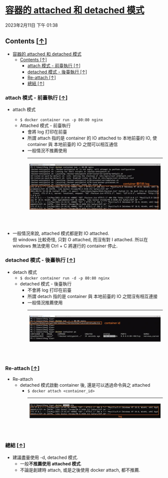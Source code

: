 <!-- This md file is originally converted from onenote -->

# [容器的 attached 和 detached 模式](https://dockertips.readthedocs.io/en/latest/container-quickstart/container-mode.html)

2023年2月11日
下午 01:38

## Contents [[↑](#容器的-attached-和-detached-模式)]

- [容器的 attached 和 detached 模式](#容器的-attached-和-detached-模式)
  - [Contents \[↑\]](#contents-)
    - [attach 模式 - 前臺執行 \[↑\]](#attach-模式---前臺執行-)
    - [detached 模式 - 後臺執行 \[↑\]](#detached-模式---後臺執行-)
    - [Re-attach \[↑\]](#re-attach-)
    - [總結 \[↑\]](#總結-)

### attach 模式 - 前臺執行 [[↑](#容器的-attached-和-detached-模式)]

- attach 模式
  - `$ docker container run -p 80:80 nginx`
  - Attached 模式 - 前臺執行
    - 會將 log 打印在前臺
    - 所謂 attach 指的是 container 的 IO attached to 本地前臺的 IO, 使 container 與 本地前臺的 IO 之間可以相互通信
    - 一般情況不推薦使用
      <table>
        <colgroup>
          <col style="width: 100%" />
        </colgroup>
        <thead>
          <tr class="header">
            <th>
              <p><img src="assets/004_容器的_attached_和_detached_模式_001.png" /></p>
              <p> </p>
            </th>
          </tr>
        </thead>
        <tbody>
        </tbody>
      </table>

- 一般情況來說, attached 模式都是對 IO attached.  
  但 windows 比較奇怪, 只對 O attached, 而沒有對 I attached. 所以在 windows 無法使用 Ctrl + C 將運行的 container 停止.

### detached 模式 - 後臺執行 [[↑](#容器的-attached-和-detached-模式)]

- detach 模式
  - `$ docker container run -d -p 80:80 nginx`
  - detached 模式 - 後臺執行
    - 不會將 log 打印在前臺
    - 所謂 detach 指的是 container 與 本地前臺的 IO 之間沒有相互連接
    - 一般情況推薦使用
      <table>
        <colgroup>
          <col style="width: 100%" />
        </colgroup>
        <thead>
          <tr class="header">
            <th>
              <p><img src="assets/004_容器的_attached_和_detached_模式_002.png" /></p>
              <p> </p>
            </th>
          </tr>
        </thead>
        <tbody>
        </tbody>
      </table>

### Re-attach [[↑](#容器的-attached-和-detached-模式)]

- Re-attach
  - detached 模式啟動 container 後, 還是可以透過命令與之 attached
    - `$ docker attach <container_id>`
      <table>
        <colgroup>
          <col style="width: 100%" />
        </colgroup>
        <thead>
          <tr class="header">
            <th>
              <p><img src="assets/004_容器的_attached_和_detached_模式_003.png" /></p>
              <p> </p>
            </th>
          </tr>
        </thead>
        <tbody>
        </tbody>
      </table>

### 總結 [[↑](#容器的-attached-和-detached-模式)]

- 建議盡量使用 -d, detached 模式.
  - 一般**不推薦使用 attached 模式**.
  - 不論是創建時 attach, 或是之後使用 docker attach, 都不推薦.
